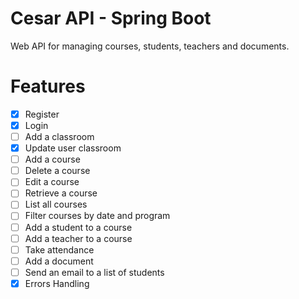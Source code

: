 # Cesar API - Spring Boot

Web API for managing courses, students, teachers and documents.

# Features 

- [x] Register
- [x] Login
- [ ] Add a classroom
- [x] Update user classroom
- [ ] Add a course
- [ ] Delete a course
- [ ] Edit a course
- [ ] Retrieve a course
- [ ] List all courses
- [ ] Filter courses by date and program
- [ ] Add a student to a course
- [ ] Add a teacher to a course
- [ ] Take attendance
- [ ] Add a document
- [ ] Send an email to a list of students
- [x] Errors Handling
